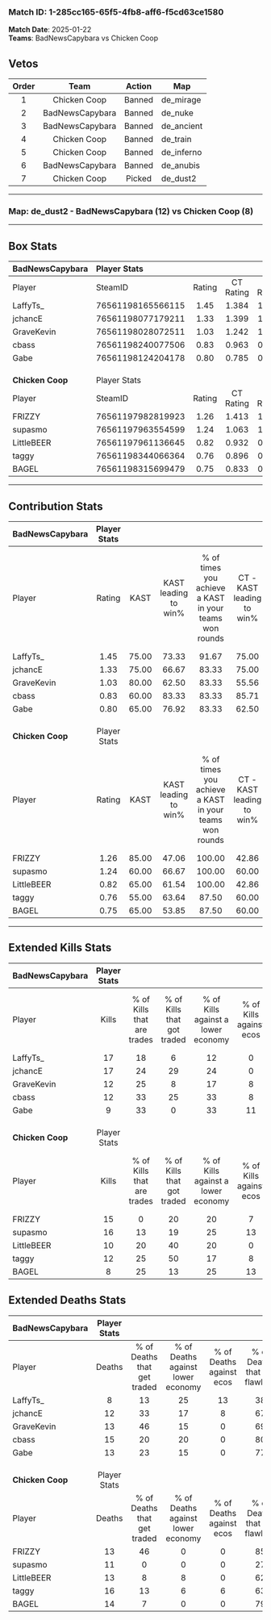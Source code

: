 ### Match ID: 1-285cc165-65f5-4fb8-aff6-f5cd63ce1580  
**Match Date**: 2025-01-22  
**Teams**: BadNewsCapybara vs Chicken Coop  

## Vetos  

| Order | Team | Action | Map |
| :---: | :--: | :----: | --- |
| 1 | Chicken Coop | Banned | de_mirage |
| 2 | BadNewsCapybara | Banned | de_nuke |
| 3 | BadNewsCapybara | Banned | de_ancient |
| 4 | Chicken Coop | Banned | de_train |
| 5 | Chicken Coop | Banned | de_inferno |
| 6 | BadNewsCapybara | Banned | de_anubis |
| 7 | Chicken Coop | Picked | de_dust2 |

---  

### **Map**: de_dust2 - BadNewsCapybara (12) vs Chicken Coop (8)  
---  

## Box Stats  

| **BadNewsCapybara** | Player Stats      |        |           |          |       |       |       |         |        |      |     |
| :- | :- | :-: | :-: | :-: | :-: | :-: | :-: | :-: | :-: | :-: | :-: |
| Player              | SteamID           | Rating | CT Rating | T Rating | KAST  |  ADR  | Kills | Assists | Deaths | K/D  | HS% |
| LaffyTs_            | 76561198165566115 |  1.45  |   1.384   |  1.583   | 75.00 | 95.3  |  17   |    2    |   8    | 2.13 | 58  |
| jchancE             | 76561198077179211 |  1.33  |   1.399   |  1.472   | 75.00 | 88.0  |  17   |    4    |   12   | 1.42 | 47  |
| GraveKevin          | 76561198028072511 |  1.03  |   1.242   |  1.127   | 80.00 | 63.5  |  12   |    2    |   13   | 0.92 | 50  |
| cbass               | 76561198240077506 |  0.83  |   0.963   |  0.840   | 60.00 | 64.0  |  12   |    1    |   15   | 0.80 | 41  |
| Gabe                | 76561198124204178 |  0.80  |   0.785   |  0.994   | 65.00 | 62.6  |   9   |    4    |   13   | 0.69 | 55  |
|                     |                   |        |           |          |       |       |       |         |        |      |     |
|                     |                   |        |           |          |       |       |       |         |        |      |     |
|                     |                   |        |           |          |       |       |       |         |        |      |     |
| **Chicken Coop**    | Player Stats      |        |           |          |       |       |       |         |        |      |     |
| Player              | SteamID           | Rating | CT Rating | T Rating | KAST  |  ADR  | Kills | Assists | Deaths | K/D  | HS% |
| FRIZZY              | 76561197982819923 |  1.26  |   1.413   |  1.416   | 85.00 | 81.7  |  15   |    2    |   13   | 1.15 | 26  |
| supasmo             | 76561197963554599 |  1.24  |   1.063   |  1.387   | 60.00 | 104.2 |  16   |    2    |   11   | 1.45 | 43  |
| LittleBEER          | 76561197961136645 |  0.82  |   0.932   |  0.775   | 65.00 | 57.6  |  10   |    2    |   13   | 0.77 | 70  |
| taggy               | 76561198344066364 |  0.76  |   0.896   |  0.750   | 55.00 | 60.1  |  12   |    3    |   16   | 0.75 | 33  |
| BAGEL               | 76561198315699479 |  0.75  |   0.833   |  0.736   | 65.00 | 64.1  |   8   |    7    |   14   | 0.57 | 62  |
---  

## Contribution Stats  

| **BadNewsCapybara** | Player Stats |       |                      |                                                        |                           |                                                             |                          |                                                            |
| :- | :-: | :-: | :-: | :-: | :-: | :-: | :-: | :-: |
| Player              |    Rating    | KAST  | KAST leading to win% | % of times you achieve a KAST in your teams won rounds | CT - KAST leading to win% | CT - % of times you achieve a KAST in your teams won rounds | T - KAST leading to win% | T - % of times you achieve a KAST in your teams won rounds |
| LaffyTs_            |     1.45     | 75.00 |        73.33         |                         91.67                          |           75.00           |                           100.00                            |          71.43           |                           83.33                            |
| jchancE             |     1.33     | 75.00 |        66.67         |                         83.33                          |           75.00           |                           100.00                            |          57.14           |                           66.67                            |
| GraveKevin          |     1.03     | 80.00 |        62.50         |                         83.33                          |           55.56           |                            83.33                            |          71.43           |                           83.33                            |
| cbass               |     0.83     | 60.00 |        83.33         |                         83.33                          |           85.71           |                           100.00                            |          80.00           |                           66.67                            |
| Gabe                |     0.80     | 65.00 |        76.92         |                         83.33                          |           62.50           |                            83.33                            |          100.00          |                           83.33                            |
|                     |              |       |                      |                                                        |                           |                                                             |                          |                                                            |
|                     |              |       |                      |                                                        |                           |                                                             |                          |                                                            |
|                     |              |       |                      |                                                        |                           |                                                             |                          |                                                            |
| **Chicken Coop**    | Player Stats |       |                      |                                                        |                           |                                                             |                          |                                                            |
| Player              |    Rating    | KAST  | KAST leading to win% | % of times you achieve a KAST in your teams won rounds | CT - KAST leading to win% | CT - % of times you achieve a KAST in your teams won rounds | T - KAST leading to win% | T - % of times you achieve a KAST in your teams won rounds |
| FRIZZY              |     1.26     | 85.00 |        47.06         |                         100.00                         |           42.86           |                           100.00                            |          50.00           |                           100.00                           |
| supasmo             |     1.24     | 60.00 |        66.67         |                         100.00                         |           60.00           |                           100.00                            |          71.43           |                           100.00                           |
| LittleBEER          |     0.82     | 65.00 |        61.54         |                         100.00                         |           42.86           |                           100.00                            |          83.33           |                           100.00                           |
| taggy               |     0.76     | 55.00 |        63.64         |                         87.50                          |           60.00           |                           100.00                            |          66.67           |                           80.00                            |
| BAGEL               |     0.75     | 65.00 |        53.85         |                         87.50                          |           60.00           |                           100.00                            |          50.00           |                           80.00                            |
---  

## Extended Kills Stats  

| **BadNewsCapybara** | Player Stats |                            |                            |                                    |                         |                              |                                 |                                       |                    |           |
| :- | :-: | :-: | :-: | :-: | :-: | :-: | :-: | :-: | :-: | :-: |
| Player              |    Kills     | % of Kills that are trades | % of Kills that got traded | % of Kills against a lower economy | % of Kills against ecos | % of Kills that are flawless | % of Kills that are close duels | % of Kills that are assisted by flash | Pistol Round Kills | AWP Kills |
| LaffyTs_            |      17      |             18             |             6              |                 12                 |            0            |              59              |               18                |                   0                   |         0          |     0     |
| jchancE             |      17      |             24             |             29             |                 24                 |            0            |              65              |                0                |                   6                   |         1          |     7     |
| GraveKevin          |      12      |             25             |             8              |                 17                 |            8            |              67              |               17                |                   0                   |         3          |     0     |
| cbass               |      12      |             33             |             25             |                 33                 |            8            |              58              |                0                |                   8                   |         1          |     0     |
| Gabe                |      9       |             33             |             0              |                 33                 |           11            |              78              |                0                |                  11                   |         1          |     0     |
|                     |              |                            |                            |                                    |                         |                              |                                 |                                       |                    |           |
|                     |              |                            |                            |                                    |                         |                              |                                 |                                       |                    |           |
|                     |              |                            |                            |                                    |                         |                              |                                 |                                       |                    |           |
| **Chicken Coop**    | Player Stats |                            |                            |                                    |                         |                              |                                 |                                       |                    |           |
| Player              |    Kills     | % of Kills that are trades | % of Kills that got traded | % of Kills against a lower economy | % of Kills against ecos | % of Kills that are flawless | % of Kills that are close duels | % of Kills that are assisted by flash | Pistol Round Kills | AWP Kills |
| FRIZZY              |      15      |             0              |             20             |                 20                 |            7            |              60              |                7                |                   7                   |         1          |     6     |
| supasmo             |      16      |             13             |             19             |                 25                 |           13            |              69              |                0                |                   6                   |         2          |     6     |
| LittleBEER          |      10      |             20             |             40             |                 20                 |            0            |              60              |               10                |                   0                   |         0          |     0     |
| taggy               |      12      |             25             |             50             |                 17                 |            8            |              92              |                8                |                   0                   |         2          |     0     |
| BAGEL               |      8       |             25             |             13             |                 25                 |           13            |              63              |               38                |                   0                   |         2          |     0     |
## Extended Deaths Stats  

| **BadNewsCapybara** | Player Stats |                             |                                   |                          |                               |                            |                           |               |
| :- | :-: | :-: | :-: | :-: | :-: | :-: | :-: | :-: |
| Player              |    Deaths    | % of Deaths that get traded | % of Deaths against lower economy | % of Deaths against ecos | % of Deaths that are flawless | % of Deaths that are close | % of Deaths while blinded | Deaths to AWP |
| LaffyTs_            |      8       |             13              |                25                 |            13            |              38               |             38             |             0             |       0       |
| jchancE             |      12      |             33              |                17                 |            8             |              67               |             8              |             0             |       1       |
| GraveKevin          |      13      |             46              |                15                 |            0             |              69               |             0              |            15             |       3       |
| cbass               |      15      |             20              |                20                 |            0             |              80               |             7              |             0             |       3       |
| Gabe                |      13      |             23              |                15                 |            0             |              77               |             8              |             0             |       5       |
|                     |              |                             |                                   |                          |                               |                            |                           |               |
|                     |              |                             |                                   |                          |                               |                            |                           |               |
|                     |              |                             |                                   |                          |                               |                            |                           |               |
| **Chicken Coop**    | Player Stats |                             |                                   |                          |                               |                            |                           |               |
| Player              |    Deaths    | % of Deaths that get traded | % of Deaths against lower economy | % of Deaths against ecos | % of Deaths that are flawless | % of Deaths that are close | % of Deaths while blinded | Deaths to AWP |
| FRIZZY              |      13      |             46              |                 0                 |            0             |              85               |             0              |             8             |       2       |
| supasmo             |      11      |              0              |                 0                 |            0             |              27               |             27             |             9             |       1       |
| LittleBEER          |      13      |              8              |                 8                 |            0             |              62               |             8              |             8             |       1       |
| taggy               |      16      |             13              |                 6                 |            6             |              63               |             6              |             0             |       2       |
| BAGEL               |      14      |              7              |                 0                 |            0             |              79               |             0              |             0             |       1       |
